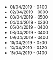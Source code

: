 * 01/04/2019 - 0400
* 02/04/2019 - 0600
* 03/04/2019 - 0500
* 04/04/2019 - 0330
* 05/04/2019 - 0400
* 08/04/2019 - 0400
* 09/04/2019 - 0400
* 10/04/2019 - 0500
* 13/04/2019 - 0420
* 15/04/2019 - 0400

